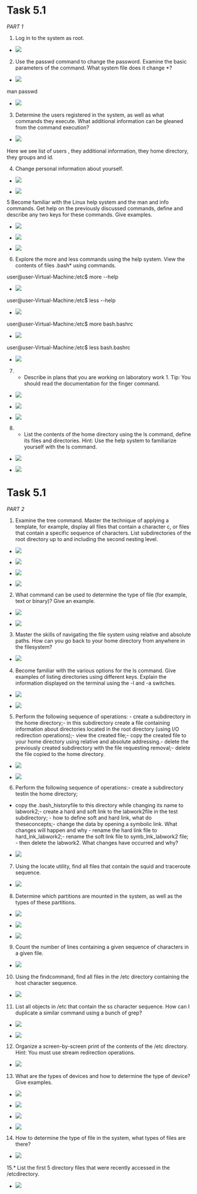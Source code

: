 # Task 5.1

*PART 1*

1. Log in to the system as root.  

* ![](screen/Screenshot_1.png)

2. Use the passwd command to change the password. Examine the basic parameters of the command. What system file does it change *?

* ![](screen/Screenshot_2.png)

man passwd

* ![](screen/Screenshot_3.png)

3)  Determine the users registered in the system, as well as what commands they execute. What additional information can be gleaned from the command execution?

* ![](screen/Screenshot_4.png)

Here we see list of users , they additional information, they home directory, they groups and id.

4) Change personal information about yourself.

* ![](screen/Screenshot_5.png)

* ![](screen/Screenshot_6.png)

5 Become familiar with the Linux help system and the man and info commands. Get help on the previously discussed commands, define and describe any two keys for these commands. Give examples.

* ![](screen/Screenshot_7.png)

* ![](screen/Screenshot_8.png)

* ![](screen/Screenshot_9.png)

6. Explore the more and less commands using the help system. View the contents of files .bash* using commands.

user@user-Virtual-Machine:/etc$ more --help

* ![](screen/Screenshot_10.png)

user@user-Virtual-Machine:/etc$ less --help

* ![](screen/Screenshot_11.png)

user@user-Virtual-Machine:/etc$ more bash.bashrc

* ![](screen/Screenshot_12.png)

user@user-Virtual-Machine:/etc$ less bash.bashrc

* ![](screen/Screenshot_13.png)

7. * Describe in plans that you are working on laboratory work 1. Tip: You should read the documentation for the finger command.

* ![](screen/Screenshot_14.png)

* ![](screen/Screenshot_15.png)

* ![](screen/Screenshot_16.png)

8. * List the contents of the home directory using the ls command, define its files and directories. Hint: Use the help system to familiarize yourself with the ls command.

* ![](screen/Screenshot_17.png)

* ![](screen/Screenshot_18.png)

# Task 5.1

*PART 2*

1. Examine the tree command. Master the technique of applying a template, for example, display all files that contain a character c, or files that contain a specific sequence of characters. List subdirectories of the root directory up to and including the second nesting level. 

* ![](screen/Screenshot_19.png)

* ![](screen/Screenshot_20.png)

* ![](screen/Screenshot_21.png)

* ![](screen/Screenshot_22.png)

2. What command can be used to determine the type of file (for example, text or binary)? Give an example.

* ![](screen/Screenshot_23.png)

* ![](screen/Screenshot_24.png)

3. Master the skills of navigating the file system using relative and absolute paths. How can you go back to your home directory from anywhere in the filesystem?

* ![](screen/Screenshot_25.png)

4. Become familiar with the various options for the ls    command. Give examples of listing directories using different keys. Explain the information displayed on the terminal using the -l and -a switches.

* ![](screen/Screenshot_26.png)

* ![](screen/Screenshot_27.png)

5. Perform the following sequence of operations: -  create a subdirectory in the home directory;-  in this subdirectory create a file containing information about directories located in the root directory (using I/O redirection operations);-  view the created file;-  copy the created file to your home directory using relative and absolute addressing.-  delete the previously created subdirectory with the file requesting removal;-  delete the file copied to the home directory.

* ![](screen/Screenshot_28.png)

* ![](screen/Screenshot_29.png)

6. Perform the following sequence of operations:-  create a subdirectory testin the home directory;
-  copy the .bash_historyfile to this directory while changing its name to labwork2;-  create a hard and soft link to the labwork2file in the test subdirectory; -  how to define soft and hard link, what do theseconcepts;-  change the data by opening a symbolic link. What changes will happen and why -  rename the hard link file to hard_lnk_labwork2;-  rename the soft link file to symb_lnk_labwork2 file; -  then delete the labwork2. What changes have occurred and why?

* ![](screen/Screenshot_30.png)

7. Using the locate utility, find all files that contain the squid and traceroute sequence.

* ![](screen/Screenshot_31.png)

8. Determine which partitions are mounted in the system, as well as the types of these partitions.

* ![](screen/Screenshot_32.png)

* ![](screen/Screenshot_33.png)

* ![](screen/Screenshot_34.png)

9. Count the number of lines containing a given sequence of characters in a given file. 

* ![](screen/Screenshot_35.png)

10. Using the findcommand, find all files in the /etc directory containing the host character sequence.

* ![](screen/Screenshot_36.png)

11. List all objects in /etc that contain the ss character sequence. How can I duplicate a similar command using a bunch of grep? 

* ![](screen/Screenshot_37.png)

* ![](screen/Screenshot_38.png)

12. Organize a screen-by-screen print of the contents of the /etc directory. Hint: You must use stream redirection operations.

* ![](screen/Screenshot_39.png)

13. What are the types of devices and how to determine the type of device? Give examples.

* ![](screen/Screenshot_40.png)

* ![](screen/Screenshot_41.png)

* ![](screen/Screenshot_42.png)

* ![](screen/Screenshot_43.png)

14. How to determine the type of file in the system, what types of files are there? 

* ![](screen/Screenshot_44.png)

15.* List the first 5 directory files that were recently accessed in the /etcdirectory. 

* ![](screen/Screenshot_45.png)